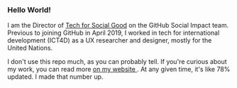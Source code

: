 ### Hello World!

I am the Director of [Tech for Social Good](https://socialimpact.github.com/tech-for-social-good/) on the GitHub Social Impact team. Previous to joining GitHub in April 2019, I worked in tech for international development (ICT4D) as a UX researcher and designer, mostly for the United Nations. 

I don't use this repo much, as you can probably tell. If you're curious about my work, you can read more <a href="https://malakumar.com" target="_blank"> on my website </a>. At any given time, it's like 78% updated. I made that number up.
